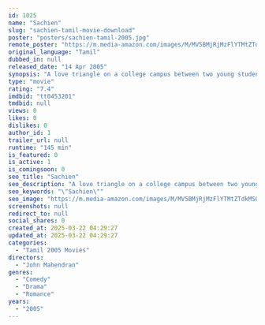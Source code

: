 ```yaml
---
id: 1025
name: "Sachien"
slug: "sachien-tamil-movie-download"
poster: "posters/sachien-tamil-2005.jpg"
remote_poster: "https://m.media-amazon.com/images/M/MV5BMjRjMzFlYTMtZTdkMS00NDBjLWI5MzEtZDY5NzM5ZjFmYTkzXkEyXkFqcGc@._V1_SX300.jpg"
original_language: "Tamil"
dubbed_in: null
released_date: "14 Apr 2005"
synopsis: "A love triangle on a college campus between two young students who try to deny their feelings for each other. The entry of a lecturer who has a soft corner for the boy, changes things around."
type: "movie"
rating: "7.4"
imdbid: "tt0453201"
tmdbid: null
views: 0
likes: 0
dislikes: 0
author_id: 1
trailer_url: null
runtime: "145 min"
is_featured: 0
is_active: 1
is_comingsoon: 0
seo_title: "Sachien"
seo_description: "A love triangle on a college campus between two young students who try to deny their feelings for each other. The entry of a lecturer who has a soft corner for the boy, changes things around."
seo_keywords: "\"Sachien\""
seo_image: "https://m.media-amazon.com/images/M/MV5BMjRjMzFlYTMtZTdkMS00NDBjLWI5MzEtZDY5NzM5ZjFmYTkzXkEyXkFqcGc@._V1_SX300.jpg"
screenshots: null
redirect_to: null
social_shares: 0
created_at: 2025-03-22 04:29:27
updated_at: 2025-03-22 04:29:27
categories:
  - "Tamil 2005 Movies"
directors:
  - "John Mahendran"
genres:
  - "Comedy"
  - "Drama"
  - "Romance"
years:
  - "2005"
---
```

